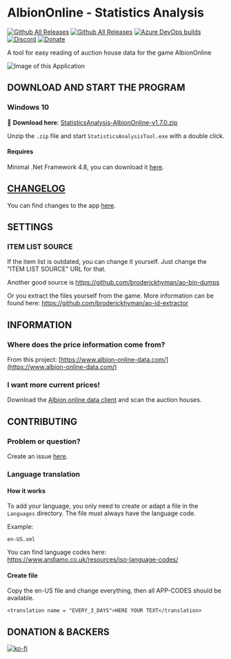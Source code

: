 # AlbionOnline - Statistics Analysis
[![Github All Releases](https://img.shields.io/github/v/release/Triky313/AlbionOnline-StatisticsAnalysis)](https://github.com/Triky313/AlbionOnline-StatisticsAnalysis/releases) 
[![Github All Releases](https://img.shields.io/github/downloads/Triky313/AlbionOnline-StatisticsAnalysis/total.svg)](https://github.com/Triky313/AlbionOnline-StatisticsAnalysis/releases) 
[![Azure DevOps builds](https://img.shields.io/azure-devops/build/triky313/6a04e3a7-7acd-43e1-b81f-c117253b16de/1)](https://triky313.visualstudio.com/AlbionOnline-StatisticsAnalysis/_build?definitionId=1) 
[![Discord](https://img.shields.io/badge/Discord-join-blueviolet)](https://discord.gg/6dGTvuF5nJ) 
[![Donate](https://img.shields.io/badge/paypal-donate-1e477a)](https://www.paypal.me/schultzaaron) 

A tool for easy reading of auction house data for the game AlbionOnline

![Image of this Application](https://github.com/Triky313/AlbionOnline-StatisticsAnalysis/blob/master/StatisticsAnalysisTool.png)

## DOWNLOAD AND START THE PROGRAM
### Windows 10
:pushpin: **Download here**: [StatisticsAnalysis-AlbionOnline-v1.7.0.zip](https://github.com/Triky313/AlbionOnline-StatisticsAnalysis/releases/download/1.7.0/StatisticsAnalysis-AlbionOnline-v1.7.0.zip)

Unzip the `.zip` file and start `StatisticsAnalysisTool.exe` with a double click.

#### Requires
Minimal .Net Framework 4.8, you can download it [here](https://dotnet.microsoft.com/download).


## [CHANGELOG](https://github.com/Triky313/AlbionOnline-StatisticsAnalysis/blob/master/CHANGELOG.md)
You can find changes to the app [here](https://github.com/Triky313/AlbionOnline-StatisticsAnalysis/blob/master/CHANGELOG.md).


## SETTINGS 

### ITEM LIST SOURCE
If the item list is outdated, you can change it yourself. Just change the "ITEM LIST SOURCE" URL for that. 

Another good source is https://github.com/broderickhyman/ao-bin-dumps

Or you extract the files yourself from the game. More information can be found here: https://github.com/broderickhyman/ao-id-extractor


## INFORMATION

### Where does the price information come from?
From this project: [https://www.albion-online-data.com/](https://www.albion-online-data.com/)

### I want more current prices!
Download the [Albion online data client](https://www.albion-online-data.com/) and scan the auction houses.


## CONTRIBUTING

### Problem or question?
Create an issue [here](https://github.com/Triky313/AlbionOnline-StatisticsAnalysis/issues).

### Language translation

#### How it works
To add your language, you only need to create or adapt a file in the `Languages` directory.
The file must always have the language code. 

Example:
```
en-US.xml
```

You can find language codes here: https://www.andiamo.co.uk/resources/iso-language-codes/

#### Create file
Copy the en-US file and change everything, then all APP-CODES should be available. 
```
<translation name = "EVERY_3_DAYS">HERE YOUR TEXT</translation>
```


## DONATION & BACKERS
[![ko-fi](https://www.ko-fi.com/img/githubbutton_sm.svg)](https://ko-fi.com/N4N81FD7A)
